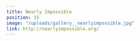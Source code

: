 ```yaml
---
title: Nearly Impossible
position: 15
image: "/uploads/gallery__nearlyimpossible.jpg"
link: http://nearlyimpossible.org/
---
```


